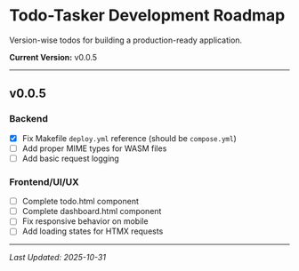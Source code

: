 # Todo-Tasker Development Roadmap

Version-wise todos for building a production-ready application.

**Current Version:** v0.0.5

---

## v0.0.5

### Backend
- [x] Fix Makefile `deploy.yml` reference (should be `compose.yml`)
- [ ] Add proper MIME types for WASM files
- [ ] Add basic request logging

### Frontend/UI/UX
- [ ] Complete todo.html component
- [ ] Complete dashboard.html component
- [ ] Fix responsive behavior on mobile
- [ ] Add loading states for HTMX requests

---

*Last Updated: 2025-10-31*
